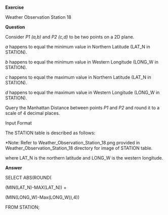 **Exercise**

Weather Observation Station 18

**Question**

Consider *P1 (a,b)* and *P2 (c,d)* to be two points on a 2D plane.

*a* happens to equal the minimum value in Northern Latitude (LAT_N in STATION).

*b* happens to equal the minimum value in Western Longitude (LONG_W in STATION).

*c* happens to equal the maximum value in Northern Latitude (LAT_N in STATION).

*d* happens to equal the maximum value in Western Longitude (LONG_W in STATION).


Query the Manhattan Distance between points *P1* and *P2* and round it to a scale of 4 decimal places.

Input Format

The STATION table is described as follows:

*Note: Refer to Weather_Observation_Station_18.png provided in Weather_Observation_Station_18 directory for image of STATION table.

where LAT_N is the northern latitude and LONG_W is the western longitude.

**Answer**

SELECT ABS(ROUND(

(MIN(LAT_N)-MAX(LAT_N)) +

(MIN(LONG_W)-Max(LONG_W)),4))

FROM STATION;
